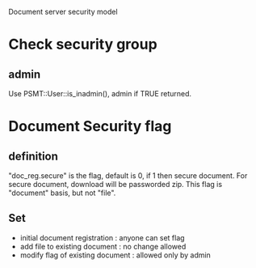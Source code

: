 Document server security model

# Check security group

## admin

Use PSMT::User::is_inadmin(), admin if TRUE returned.

# Document Security flag

## definition

"doc_reg.secure" is the flag, default is 0, if 1 then secure document.
For secure document, download will be passworded zip.
This flag is "document" basis, but not "file".

## Set

* initial document registration : anyone can set flag
* add file to existing document : no change allowed
* modify flag of existing document : allowed only by admin



